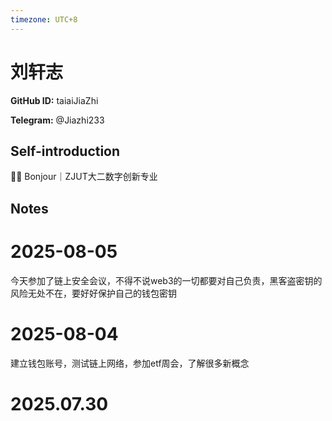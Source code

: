 ```yaml
---
timezone: UTC+8
---
```


# 刘轩志

**GitHub ID:** taiaiJiaZhi

**Telegram:** @Jiazhi233

## Self-introduction

👋🏻 Bonjour｜ZJUT大二数字创新专业

## Notes

<!-- Content_START -->
# 2025-08-05

今天参加了链上安全会议，不得不说web3的一切都要对自己负责，黑客盗密钥的风险无处不在，要好好保护自己的钱包密钥

# 2025-08-04

建立钱包账号，测试链上网络，参加etf周会，了解很多新概念

# 2025.07.30


<!-- Content_END -->
